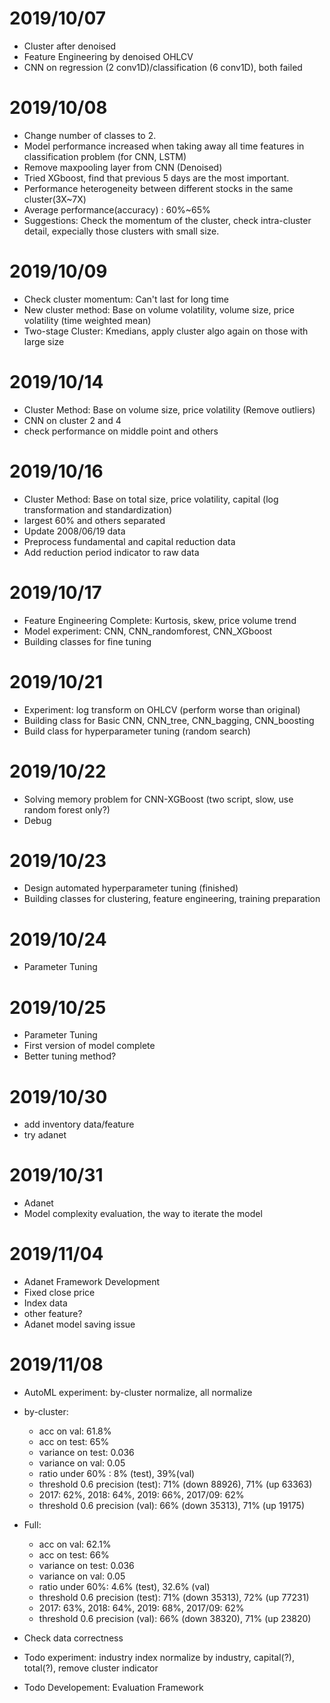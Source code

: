 # 2019/10/07

* Cluster after denoised
* Feature Engineering by denoised OHLCV 
* CNN on regression (2 conv1D)/classification (6 conv1D), both failed

# 2019/10/08

* Change number of classes to 2.
* Model performance increased when taking away all time features in classification problem (for CNN, LSTM)
* Remove maxpooling layer from CNN (Denoised)
* Tried XGboost, find that previous 5 days are the most important.
* Performance heterogeneity between different stocks in the same cluster(3X~7X)
* Average performance(accuracy) : 60%~65%
* Suggestions: Check the momentum of the cluster, check intra-cluster detail, expecially those clusters with small size.

# 2019/10/09

* Check cluster momentum: Can't last for long time
* New cluster method: Base on volume volatility, volume size, price volatility (time weighted mean)
* Two-stage Cluster: Kmedians, apply cluster algo again on those with large size

# 2019/10/14

* Cluster Method: Base on volume size, price volatility (Remove outliers)
* CNN on cluster 2 and 4
* check performance on middle point and others

# 2019/10/16

* Cluster Method: Base on total size, price volatility, capital (log transformation and standardization)
* largest 60% and others separated
* Update 2008/06/19 data
* Preprocess fundamental and capital reduction data
* Add reduction period indicator to raw data

# 2019/10/17

* Feature Engineering Complete: Kurtosis, skew, price volume trend
* Model experiment: CNN, CNN_randomforest, CNN_XGboost
* Building classes for fine tuning

# 2019/10/21

* Experiment: log transform on OHLCV (perform worse than original)
* Building class for Basic CNN, CNN_tree, CNN_bagging, CNN_boosting 
* Build class for hyperparameter tuning (random search)

# 2019/10/22

* Solving memory problem for CNN-XGBoost (two script, slow, use random forest only?)
* Debug

# 2019/10/23

* Design automated hyperparameter tuning (finished)
* Building classes for clustering, feature engineering, training preparation

# 2019/10/24

* Parameter Tuning

# 2019/10/25

* Parameter Tuning
* First version of model complete
* Better tuning method?

# 2019/10/30

* add inventory data/feature
* try adanet

# 2019/10/31

* Adanet
* Model complexity evaluation, the way to iterate the model

# 2019/11/04

* Adanet Framework Development
* Fixed close price
* Index data
* other feature?
* Adanet model saving issue

# 2019/11/08

* AutoML experiment: by-cluster normalize, all normalize
* by-cluster: 
    * acc on val: 61.8%
    * acc on test: 65%
    * variance on test: 0.036
    * variance on val: 0.05
    * ratio under 60% : 8% (test), 39%(val)
    * threshold 0.6 precision (test): 71% (down 88926), 71% (up 63363)
    * 2017: 62%, 2018: 64%, 2019: 66%, 2017/09: 62%
    * threshold 0.6 precision (val): 66% (down 35313), 71% (up 19175)
    
 * Full:
    * acc on val: 62.1%
    * acc on test: 66%
    * variance on test: 0.036
    * variance on val: 0.05
    * ratio under 60%: 4.6% (test), 32.6% (val)
    * threshold 0.6 precision (test): 71% (down 35313), 72% (up 77231)
    * 2017: 63%, 2018: 64%, 2019: 68%, 2017/09: 62%
    * threshold 0.6 precision (val):  66% (down 38320), 71% (up 23820)
    
  * Check data correctness
  * Todo experiment: industry index normalize by industry, capital(?), total(?), remove cluster indicator
  * Todo Developement: Evaluation Framework

